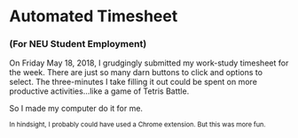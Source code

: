 # Automated Timesheet
### (For NEU Student Employment)

On Friday May 18, 2018, I grudgingly submitted my work-study timesheet for the week. There are just so many
darn buttons to click and options to select. The three-minutes I take filling it out could be spent on more productive activities...like a game of Tetris Battle.

So I made my computer do it for me.

<sub>In hindsight, I probably could have used a Chrome extension. But this was more fun.</sub>
